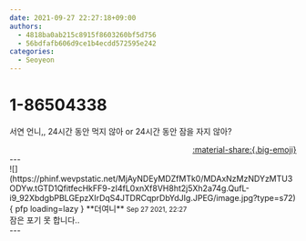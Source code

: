 ```yaml
---
date: 2021-09-27 22:27:18+09:00
authors:
  - 4818ba0ab215c8915f8603260bf5d756
  - 56bdfafb606d9ce1b4ecdd572595e242
categories:
  - Seoyeon
---
```


# 1-86504338

<div class="post-container" markdown="1">
<div class="content-container md-sidebar__scrollwrap" markdown="1">

서연 언니,, 24시간 동안 먹지 않아 or 24시간 동안 잠을 자지 않아?

</div>
</div>

<div style="text-align: right;" markdown="1">
<a href="https://weverse.io/fromis9/fanpost/1-86504338" style="text-align: right;">:material-share:{.big-emoji}</a>
</div>
---

<div class="comments-container md-sidebar__scrollwrap" markdown="1">
<div class="comment" markdown="1">
<div class='id-container' markdown="1">
![](https://phinf.wevpstatic.net/MjAyNDEyMDZfMTk0/MDAxNzMzNDYzMTU3ODYw.tGTD1QfitfecHkFF9-zI4fL0xnXf8VH8ht2j5Xh2a74g.QufL-i9_92XbdgbPBLGEpzXIrDqS4JTDRCqprDbYdJIg.JPEG/image.jpg?type=s72){ pfp loading=lazy }
**<span class="artist">더여니</span>** <small>Sep 27 2021, 22:27</small><br>
</div>
<div class='comment-body' markdown="1">
잠은 포기 못 합니다..
</div>
</div>
</div>
---
